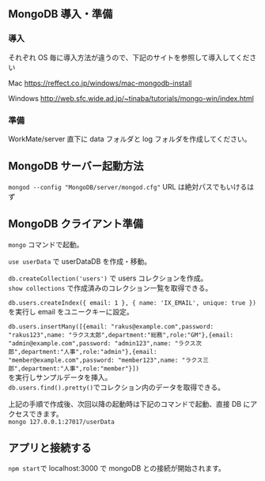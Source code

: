 ## MongoDB 導入・準備

### 導入

それぞれ OS 毎に導入方法が違うので、下記のサイトを参照して導入してください

Mac
https://reffect.co.jp/windows/mac-mongodb-install

Windows
http://web.sfc.wide.ad.jp/~tinaba/tutorials/mongo-win/index.html

### 準備

WorkMate/server 直下に data フォルダと log フォルダを作成してください。

## MongoDB サーバー起動方法

`mongod --config "MongoDB/server/mongod.cfg"`
URL は絶対パスでもいけるはず

## MongoDB クライアント準備

`mongo` コマンドで起動。

`use userData` で userDataDB を作成・移動。

`db.createCollection('users')` で users コレクションを作成。<br>
`show collections` で作成済みのコレクション一覧を取得できる。

`db.users.createIndex({ email: 1 }, { name: 'IX_EMAIL', unique: true })`<br>
を実行し email をユニークキーに設定。

`db.users.insertMany([{email: "rakus@example.com",password: "rakus123",name: "ラクス太郎",department:"総務",role:"GM"},{email: "admin@example.com",password: "admin123",name: "ラクス次郎",department:"人事",role:"admin"},{email: "member@example.com",password: "member123",name: "ラクス三郎",department:"人事",role:"member"}])`<br>
を実行しサンプルデータを挿入。<br>
`db.users.find().pretty()`でコレクション内のデータを取得できる。

上記の手順で作成後、次回以降の起動時は下記のコマンドで起動、直接 DB にアクセスできます。<br>
`mongo 127.0.0.1:27017/userData`

## アプリと接続する

`npm start`で localhost:3000 で mongoDB との接続が開始されます。
